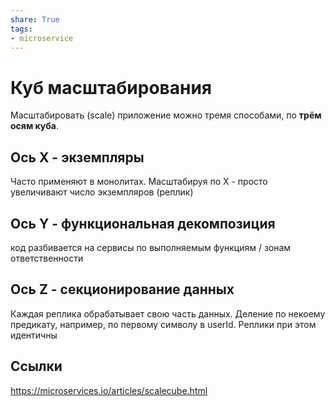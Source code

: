 ```yaml
---
share: True
tags: 
- microservice
---
```

# Куб масштабирования
Масштабировать (scale) приложение можно тремя способами, по **трём осям куба**.
## Ось X - экземпляры
Часто применяют в монолитах. Масштабируя по X - просто увеличивают число экземпляров (реплик)
## Ось Y - функциональная декомпозиция
код разбивается на сервисы по выполняемым функциям / зонам ответственности
## Ось Z - секционирование данных
Каждая реплика обрабатывает свою часть данных. Деление по некоему предикату, например, по первому символу в userId. Реплики при этом идентичны
## Ссылки
https://microservices.io/articles/scalecube.html
